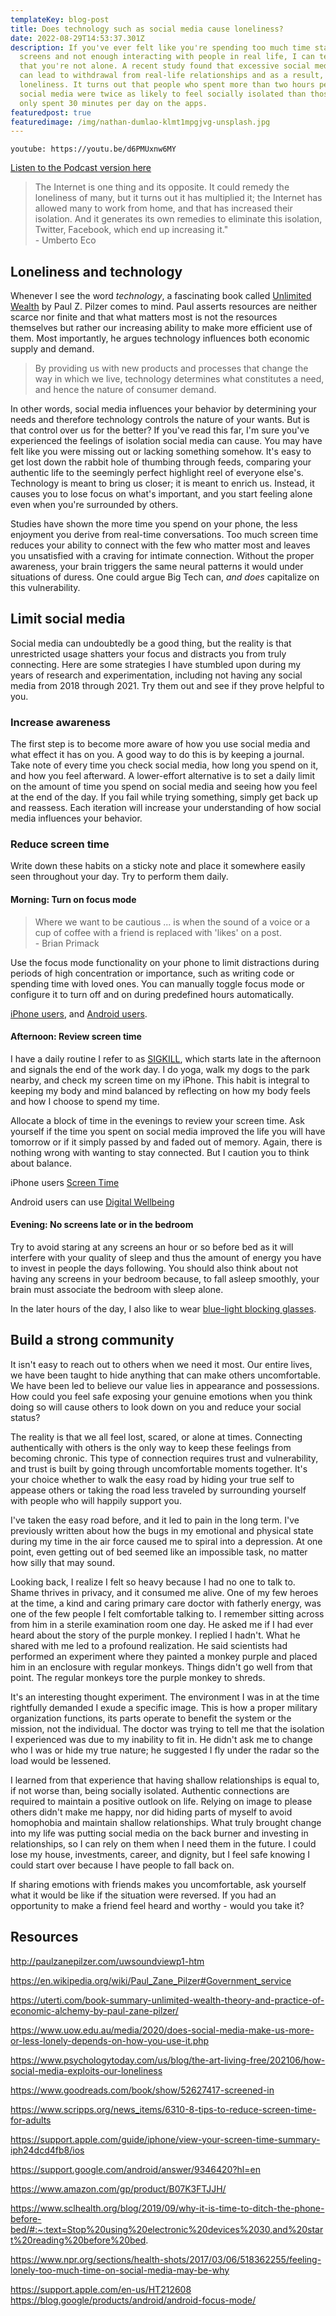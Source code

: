 ```yaml
---
templateKey: blog-post
title: Does technology such as social media cause loneliness?
date: 2022-08-29T14:53:37.301Z
description: If you've ever felt like you're spending too much time staring at
  screens and not enough interacting with people in real life, I can tell you
  that you're not alone. A recent study found that excessive social media use
  can lead to withdrawal from real-life relationships and as a result,
  loneliness. It turns out that people who spent more than two hours per day on
  social media were twice as likely to feel socially isolated than those who
  only spent 30 minutes per day on the apps.
featuredpost: true
featuredimage: /img/nathan-dumlao-klmt1mpgjvg-unsplash.jpg
---
```

`youtube: https://youtu.be/d6PMUxnw6MY`

[Listen to the Podcast version here](https://thedebuglife.buzzsprout.com/2037301/11222236-does-technology-such-as-social-media-cause-loneliness)

> The Internet is one thing and its opposite. It could remedy the loneliness of many, but it turns out it has multiplied it; the Internet has allowed many to work from home, and that has increased their isolation. And it generates its own remedies to eliminate this isolation, Twitter, Facebook, which end up increasing it."  <br /> - Umberto Eco

## Loneliness and technology

Whenever I see the word _technology_, a fascinating book called [Unlimited Wealth](https://www.goodreads.com/book/show/316996.Unlimited_Wealth) by Paul Z. Pilzer comes to mind. Paul asserts resources are neither scarce nor finite and that what matters most is not the resources themselves but rather our increasing ability to make more efficient use of them. Most importantly, he argues technology influences both economic supply and demand.

> By providing us with new products and processes that change the way in which we live, technology determines what constitutes a need, and hence the nature of consumer demand.

In other words, social media influences your behavior by determining your needs and therefore technology controls the nature of your wants. But is that control over us for the better? If you've read this far, I'm sure you've experienced the feelings of isolation social media can cause. You may have felt like you were missing out or lacking something somehow. It's easy to get lost down the rabbit hole of thumbing through feeds, comparing your authentic life to the seemingly perfect highlight reel of everyone else's. Technology is meant to bring us closer; it is meant to enrich us. Instead, it causes you to lose focus on what's important, and you start feeling alone even when you're surrounded by others.

Studies have shown the more time you spend on your phone, the less enjoyment you derive from real-time conversations. Too much screen time reduces your ability to connect with the few who matter most and leaves you unsatisfied with a craving for intimate connection. Without the proper awareness, your brain triggers the same neural patterns it would under situations of duress. One could argue Big Tech can, _and does_ capitalize on this vulnerability.

## Limit social media

Social media can undoubtedly be a good thing, but the reality is that unrestricted usage shatters your focus and distracts you from truly connecting. Here are some strategies I have stumbled upon during my years of research and experimentation, including not having any social media from 2018 through 2021. Try them out and see if they prove helpful to you.

### Increase awareness

The first step is to become more aware of how you use social media and what effect it has on you. A good way to do this is by keeping a journal. Take note of every time you check social media, how long you spend on it, and how you feel afterward. A lower-effort alternative is to set a daily limit on the amount of time you spend on social media and seeing how you feel at the end of the day. If you fail while trying something, simply get back up and reassess. Each iteration will increase your understanding of how social media influences your behavior.

### Reduce screen time

Write down these habits on a sticky note and place it somewhere easily seen throughout your day. Try to perform them daily.

#### Morning: Turn on focus mode

> Where we want to be cautious ... is when the sound of a voice or a cup of coffee with a friend is replaced with 'likes' on a post. <br /> - Brian Primack

Use the focus mode functionality on your phone to limit distractions during periods of high concentration or importance, such as writing code or spending time with loved ones. You can manually toggle focus mode or configure it to turn off and on during predefined hours automatically.

[iPhone users](https://support.apple.com/en-us/HT212608), and [Android users](https://blog.google/products/android/android-focus-mode/).

#### Afternoon: Review screen time

I have a daily routine I refer to as [SIGKILL](https://www.gnu.org/software/libc/manual/html_node/Termination-Signals.html), which starts late in the afternoon and signals the end of the work day. I do yoga, walk my dogs to the park nearby, and check my screen time on my iPhone. This habit is integral to keeping my body and mind balanced by reflecting on how my body feels and how I choose to spend my time.

Allocate a block of time in the evenings to review your screen time. Ask yourself if the time you spent on social media improved the life you will have tomorrow or if it simply passed by and faded out of memory. Again, there is nothing wrong with wanting to stay connected. But I caution you to think about balance.

iPhone users [Screen Time](https://support.apple.com/guide/iphone/view-your-screen-time-summary-iph24dcd4fb8/ios)

Android users can use [Digital Wellbeing](https://support.google.com/android/answer/9346420?hl=en)

#### Evening: No screens late or in the bedroom

Try to avoid staring at any screens an hour or so before bed as it will interfere with your quality of sleep and thus the amount of energy you have to invest in people the days following. You should also think about not having any screens in your bedroom because, to fall asleep smoothly, your brain must associate the bedroom with sleep alone.

In the later hours of the day, I also like to wear [blue-light blocking glasses](https://www.amazon.com/gp/product/B07K3FTJJH/).

## Build a strong community

It isn't easy to reach out to others when we need it most. Our entire lives, we have been taught to hide anything that can make others uncomfortable. We have been led to believe our value lies in appearance and possessions. How could you feel safe exposing your genuine emotions when you think doing so will cause others to look down on you and reduce your social status?

The reality is that we all feel lost, scared, or alone at times. Connecting authentically with others is the only way to keep these feelings from becoming chronic. This type of connection requires trust and vulnerability, and trust is built by going through uncomfortable moments together. It's your choice whether to walk the easy road by hiding your true self to appease others or taking the road less traveled by surrounding yourself with people who will happily support you.

I've taken the easy road before, and it led to pain in the long term. I've previously written about how the bugs in my emotional and physical state during my time in the air force caused me to spiral into a depression. At one point, even getting out of bed seemed like an impossible task, no matter how silly that may sound.

Looking back, I realize I felt so heavy because I had no one to talk to. Shame thrives in privacy, and it consumed me alive. One of my few heroes at the time, a kind and caring primary care doctor with fatherly energy, was one of the few people I felt comfortable talking to. I remember sitting across from him in a sterile examination room one day. He asked me if I had ever heard about the story of the purple monkey. I replied I hadn't. What he shared with me led to a profound realization. He said scientists had performed an experiment where they painted a monkey purple and placed him in an enclosure with regular monkeys. Things didn't go well from that point. The regular monkeys tore the purple monkey to shreds.

It's an interesting thought experiment. The environment I was in at the time rightfully demanded I exude a specific image. This is how a proper military organization functions, its parts operate to benefit the system or the mission, not the individual. The doctor was trying to tell me that the isolation I experienced was due to my inability to fit in. He didn't ask me to change who I was or hide my true nature; he suggested I fly under the radar so the load would be lessened.

I learned from that experience that having shallow relationships is equal to, if not worse than, being socially isolated. Authentic connections are required to maintain a positive outlook on life. Relying on image to please others didn't make me happy, nor did hiding parts of myself to avoid homophobia and maintain shallow relationships. What truly brought change into my life was putting social media on the back burner and investing in relationships, so I can rely on them when I need them in the future. I could lose my house, investments, career, and dignity, but I feel safe knowing I could start over because I have people to fall back on.

If sharing emotions with friends makes you uncomfortable, ask yourself what it would be like if the situation were reversed. If you had an opportunity to make a friend feel heard and worthy - would you take it?


## Resources

http://paulzanepilzer.com/uwsoundviewp1-htm

https://en.wikipedia.org/wiki/Paul_Zane_Pilzer#Government_service

https://uterti.com/book-summary-unlimited-wealth-theory-and-practice-of-economic-alchemy-by-paul-zane-pilzer/

https://www.uow.edu.au/media/2020/does-social-media-make-us-more-or-less-lonely-depends-on-how-you-use-it.php

https://www.psychologytoday.com/us/blog/the-art-living-free/202106/how-social-media-exploits-our-loneliness

https://www.goodreads.com/book/show/52627417-screened-in

https://www.scripps.org/news_items/6310-8-tips-to-reduce-screen-time-for-adults

https://support.apple.com/guide/iphone/view-your-screen-time-summary-iph24dcd4fb8/ios

https://support.google.com/android/answer/9346420?hl=en

https://www.amazon.com/gp/product/B07K3FTJJH/

https://www.sclhealth.org/blog/2019/09/why-it-is-time-to-ditch-the-phone-before-bed/#:~:text=Stop%20using%20electronic%20devices%2030,and%20start%20reading%20before%20bed.

https://www.npr.org/sections/health-shots/2017/03/06/518362255/feeling-lonely-too-much-time-on-social-media-may-be-why

https://support.apple.com/en-us/HT212608
https://blog.google/products/android/android-focus-mode/
